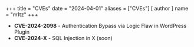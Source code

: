 +++
title = "CVEs"
date = "2024-04-01"
aliases = ["CVEs"]
[ author ]
  name = "m1tz"
+++

- **CVE-2024-2098** - Authentication Bypass via Logic Flaw in WordPress Plugin
- **CVE-2024-X** - SQL Injection in X (soon)